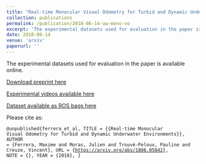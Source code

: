 ```yaml
---
title: "Real-time Monocular Visual Odometry for Turbid and Dynamic Underwater Environments"
collection: publications
permalink: /publication/2018-06-14-uw-mono-vo
excerpt: 'The experimental datasets used for evaluation in the paper is available online.'
date: 2018-06-14
venue: 'arxiv'
paperurl: ''
---
```


The experimental datasets used for evaluation in the paper is available online.

[Download preprint here](https://arxiv.org/abs/1806.05842)

[Experimental videos available here](https://www.youtube.com/channel/UCFsvlI143Evf2F2sF5Hbxuw/playlists)

[Dataset available as ROS bags here](https://seafile.lirmm.fr/d/aa84057dc29a4af8ae4a/)

Please cite as:

<code>@unpublished{ferrera_et_al,
  TITLE = {{Real-time Monocular Visual Odometry for Turbid and Dynamic Underwater Environments}},
  AUTHOR = {Ferrera, Maxime and Moras, Julien and Trouvé-Peloux, Pauline and Creuze, Vincent},
  URL = {https://arxiv.org/abs/1806.05842},
  NOTE = {},
  YEAR = {2018},
}
</code>
